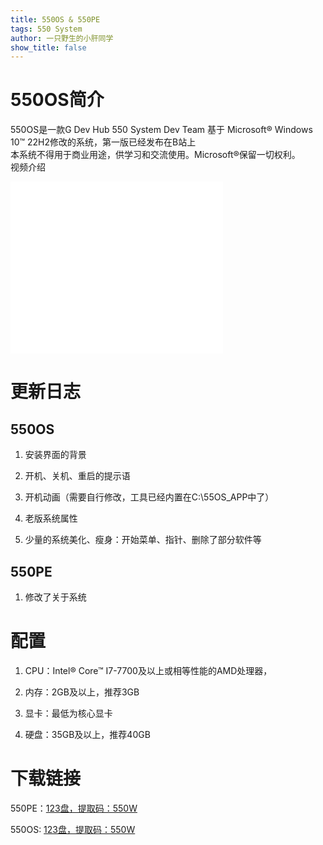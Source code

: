 ```yaml
---
title: 550OS & 550PE
tags: 550 System
author: 一只野生的小肝同学
show_title: false
---
```


# 550OS简介

550OS是一款G Dev Hub 550 System Dev Team 基于 Microsoft® Windows 10™ 22H2修改的系统，第一版已经发布在B站上  
本系统不得用于商业用途，供学习和交流使用。Microsoft®保留一切权利。  
视频介绍



<iframe src="//player.bilibili.com/player.html?aid=661382256&bvid=BV1Ph4y1Y77c&cid=1279286617&p=1" scrolling="no" border="0" frameborder="no" framespacing="0" allowfullscreen="true" style="width: 340px; height: 275px;"> </iframe>

# 更新日志

## 550OS

1. 安装界面的背景

2. 开机、关机、重启的提示语

3. 开机动画（需要自行修改，工具已经内置在C:\55OS_APP中了）

4. 老版系统属性

5. 少量的系统美化、瘦身：开始菜单、指针、删除了部分软件等

## 550PE

1. 修改了关于系统

# 配置

1. CPU：Intel® Core™ I7-7700及以上或相等性能的AMD处理器，

2. 内存：2GB及以上，推荐3GB

3. 显卡：最低为核心显卡

4. 硬盘：35GB及以上，推荐40GB

# 下载链接

550PE：[123盘，提取码：550W](https://www.123pan.com/s/OEaiVv-s0Zrv.html)

550OS: [123盘，提取码：550W](https://www.123pan.com/s/OEaiVv-W0Zrv.html)
